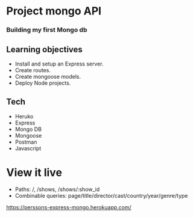 # Project mongo API

### Building my first Mongo db

## Learning objectives

- Install and setup an Express server.
- Create routes.
- Create mongoose models.
- Deploy Node projects.

## Tech

- Heruko
- Express
- Mongo DB
- Mongoose
- Postman
- Javascript

# View it live

- Paths: /, /shows, /shows/:show_id
- Combinable queries: page/title/director/cast/country/year/genre/type

https://perssons-express-mongo.herokuapp.com/
